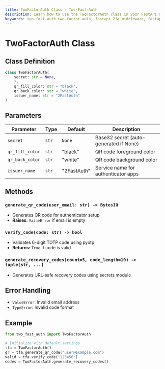 ```yaml
---
title: TwoFactorAuth Class - Two-Fast-Auth
description: Learn how to use the TwoFactorAuth class in your FastAPI application using Two-Fast-Auth
keywords: two-fast-auth two-factor-auth, fastapi 2fa middleware, fastapi 2fa setup
---
```


# TwoFactorAuth Class

## Class Definition
```python
class TwoFactorAuth(
    secret: str = None,
    *,
    qr_fill_color: str = "black",
    qr_back_color: str = "white",
    issuer_name: str = "2FastAuth"
)
```

## Parameters
| Parameter | Type | Default | Description |
|-----------|------|---------|-------------|
| `secret` | `str` | `None` | Base32 secret (auto-generated if None) |
| `qr_fill_color` | `str` | "black" | QR code foreground color |
| `qr_back_color` | `str` | "white" | QR code background color |
| `issuer_name` | `str` | "2FastAuth" | Service name for authenticator apps |

## Methods
### `generate_qr_code(user_email: str) -> BytesIO`
- Generates QR code for authenticator setup
- **Raises:** `ValueError` if email is empty

### `verify_code(code: str) -> bool`
- Validates 6-digit TOTP code using pyotp
- **Returns:** `True` if code is valid

### `generate_recovery_codes(count=5, code_length=10) -> tuple[str, ...]`
- Generates URL-safe recovery codes using secrets module

## Error Handling
- `ValueError`: Invalid email address
- `TypeError`: Invalid code format

## Example
```python
from two_fast_auth import TwoFactorAuth

# Initialize with default settings
tfa = TwoFactorAuth()
qr = tfa.generate_qr_code("user@example.com")
valid = tfa.verify_code("123456")
codes = TwoFactorAuth.generate_recovery_codes()
```
